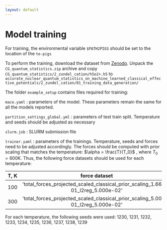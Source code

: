 ```yaml
---
layout: default
---
```

# Model training 
For training, the environmental variable `$PATH2PIGS` should be set to the location of the `te-pigs` 

To perform the training, download the dataset from [Zenodo](https://doi.org/10.5281/zenodo.12684727). Unpack the `CG_quantum_statistics.zip` archive and copy `CG_quantum_statistics/2_zundel_cation/h5o2+.h5` to  `accurate_nuclear_quantum_statistics_on_machine_learned_classical_effective_potentials/2_zundel_cation/01_training_data_generation/`

The folder `example_setup` contains files required for training:  

`mace.yaml` : parameters of the model. These parameters remain  the same for all the models reported.

`partition_settings_global.yml` : parameters of test train split. Temperature and seeds should be adjusted as necessary

`slurm.job` : SLURM submission file

`trainer.yaml` : parameters of the trainings. Temperature, seeds and forces need to be adjusted accordingly. The forces
should be computed with prior scaling that matches the temperature: 
 $\alpha = \frac{T}{T_0}$ , where $T_0=600 \text{K}$. Thus, 
 the following force datasets should be used for each temperature:


| T, K | force dataset                                                                      |
|:----:|:----------------------------------------------------------------------------------:|
| 100  | 'total_forces_projected_scaled_classical_prior_scaling_1.667e-01_l2reg_5.000e-02'  |
| 300  | 'total_forces_projected_scaled_classical_prior_scaling_5.000e-01_l2reg_5.000e-02'  |



For each temperature, the following seeds were used: 
1230, 1231, 1232, 1233, 1234, 1235, 1236, 1237, 1238, 1239
